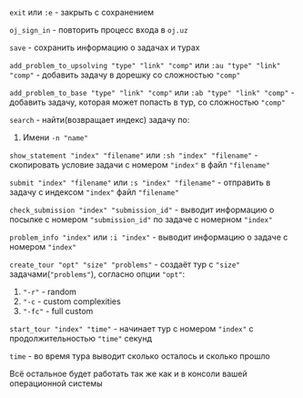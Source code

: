 `exit` или `:e` - закрыть с сохранением

`oj_sign_in` - повторить процесс входа в `oj.uz`

`save` - сохранить информацию о задачах и турах

`add_problem_to_upsolving "type" "link" "comp"` или `:au "type" "link" "comp"` - добавить задачу в дорешку со сложностью `"comp"`

`add_problem_to_base "type" "link" "comp"` или `:ab "type" "link" "comp"` - добавить задачу, которая может попасть в тур, со сложностью `"comp"`

`search` - найти(возвращает индекс) задачу по:

  1. Имени `-n "name"`

`show_statement "index" "filename"` или `:sh "index" "filename"` - скопировать условие задачи с номером `"index"` в файл `"filename"`

`submit "index" "filename"` или `:s "index" "filename"` - отправить в задачу с индексом `"index"` файл `"filename"`

`check_submission "index" "submission_id"` - выводит информацию о посылке с номером `"submission_id"` по задаче с номерном `"index"`

`problem_info "index"` или `:i "index"` - выводит информацию о задаче с номером `"index"`

`create_tour "opt" "size" "problems"` - создаёт тур с `"size"` задачами(`"problems"`), согласно опции `"opt"`:
  1. `"-r"` - random
  2. `"-c` - custom complexities
  3. `"-fc"` - full custom

`start_tour "index" "time"` - начинает тур с номером `"index"` с продолжительностью `"time"` секунд

`time` - во время тура выводит сколько осталось и сколько прошло

Всё остальное будет работать так же как и в консоли вашей операционной системы

